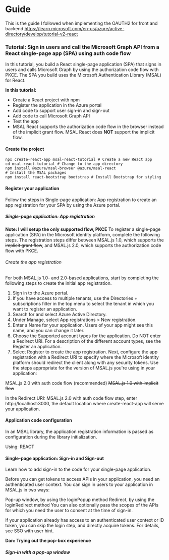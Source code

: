 # Guide
This is the guide I followed when implementing the OAUTH2 for front and backend
https://learn.microsoft.com/en-us/azure/active-directory/develop/tutorial-v2-react

### Tutorial: Sign in users and call the Microsoft Graph API from a React single-page app (SPA) using auth code flow

In this tutorial, you build a React single-page application (SPA) that signs in users and calls Microsoft Graph by using the authorization code flow with PKCE. The SPA you build uses the Microsoft Authentication Library (MSAL) for React.

<b>In this tutorial:</b>

- Create a React project with npm
- Register the application in the Azure portal
- Add code to support user sign-in and sign-out
- Add code to call Microsoft Graph API
- Test the app
- MSAL React supports the authorization code flow in the browser instead of the implicit grant flow. MSAL React does <b>NOT</b> support the implicit flow.


#### Create the project


``` Console
npx create-react-app msal-react-tutorial # Create a new React app
cd msal-react-tutorial # Change to the app directory
npm install @azure/msal-browser @azure/msal-react 
# Install the MSAL packages
npm install react-bootstrap bootstrap # Install Bootstrap for styling
``` 

#### Register your application
Follow the steps in Single-page application: 
App registration to create an app registration for your SPA by using the Azure portal.
##### Single-page application: App registration

<b>Note: I will setup the only supported flow, PKCE</b>
To register a single-page application (SPA) in the Microsoft identity platform, complete the following steps. The registration steps differ between MSAL.js 1.0, which supports the ~~implicit grant flow~~, and MSAL.js 2.0, which supports the authorization code flow with PKCE.

###### Create the app registration
For both MSAL.js 1.0- and 2.0-based applications, start by completing the following steps to create the initial app registration.

1. Sign in to the Azure portal.
2. If you have access to multiple tenants, use the Directories + subscriptions filter  in the top menu to select the tenant in which you want to register an application.
3. Search for and select Azure Active Directory.
4. Under Manage, select App registrations > New registration.
5. Enter a Name for your application. Users of your app might see this name, and you can change it later.
6. Choose the Supported account types for the application. Do NOT enter a Redirect URI. For a description of the different account types, see the Register an application.
7. Select Register to create the app registration.
Next, configure the app registration with a Redirect URI to specify where the Microsoft identity platform should redirect the client along with any security tokens. Use the steps appropriate for the version of MSAL.js you're using in your application:

MSAL.js 2.0 with auth code flow (recommended)
~~MSAL.js 1.0 with implicit flow~~

In the Redirect URI: MSAL.js 2.0 with auth code flow step, enter http://localhost:3000, the default location where create-react-app will serve your application.


#### Application code configuration
In an MSAL library, the application registration information is passed as configuration during the library initialization.

Using: REACT 


#### Single-page application: Sign-in and Sign-out

Learn how to add sign-in to the code for your single-page application.

Before you can get tokens to access APIs in your application, you need an authenticated user context. You can sign in users to your application in MSAL.js in two ways:

Pop-up window, by using the loginPopup method
Redirect, by using the loginRedirect method
You can also optionally pass the scopes of the APIs for which you need the user to consent at the time of sign-in.

If your application already has access to an authenticated user context or ID token, you can skip the login step, and directly acquire tokens. For details, see SSO with user hint.

<b>Dan: Trying out the pop-box experience</b>
##### Sign-in with a pop-up window
 
